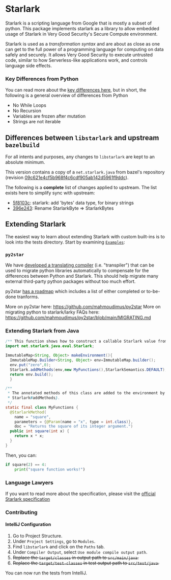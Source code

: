 # Starlark

Starlark is a scripting language from Google that is mostly a subset of python. This package implements starlark as a 
library to allow embedded usage of Starlark in Very Good Security's Secure Compute environment.

Starlark is used as a _transformation syntax_ and are about as close as one can get to the full power of a programming language for computing on data safely and securely. 
It allows Very Good Security to execute untrusted code, similar to how Serverless-like applications work, and controls language side effects.

### Key Differences from Python

You can read more about the [key differences here](https://docs.bazel.build/versions/master/skylark/language.html#differences-with-python), but in short, the following is a general overview of differences from Python 

- No While Loops
- No Recursion
- Variables are frozen after mutation
- Strings are not iterable

## Differences between `libstarlark` and upstream `bazelbuild` 

For all intents and purposes, any changes to `libstarlark` are kept to an absolute minimum.

This version contains a copy of a `net.starlark.java` from bazel's repository (revision [09c621e4cf5b968f4c6cdf905ab142d5961f9ddc](https://github.com/bazelbuild/bazel/tree/09c621e4cf5b968f4c6cdf905ab142d5961f9ddc)).

The following is a **complete** list of changes applied to upstream.  The list exists here to simplify sync with upstream:

- [5f8103c](https://github.com/verygoodsecurity/starlarky/commit/5f8103c22e40ec33c92d5846ec2849eb481a0e2b): starlark: add 'bytes' data type, for binary strings
- [396e243](https://github.com/verygoodsecurity/starlarky/commit/5f8103c22e40ec33c92d5846ec2849eb481a0e2b): Rename StarlarkByte => StarlarkBytes


## Extending Starlark

The easiest way to learn about extending Starlark with custom built-ins is to look into the tests directory. 
Start by examining [`Examples`](https://github.com/verygoodsecurity/starlarky/tree/master/libstarlark/src/test/java/net/starlark/java/eval/Examples.java):

### `py2star`

We have [developed a translating compiler](https://github.com/mahmoudimus/py2star) (i.e. "transpiler") that can be used to migrate python libraries automatically to compensate  for the differences between Python and Starlark. This should help migrate many external third-party python packages without too much effort.

py2star [has a roadmap](https://github.com/mahmoudimus/py2star/blob/main/ROADMAP.md) which includes a list of either completed or to-be-done tranforms.

More on py2star here: https://github.com/mahmoudimus/py2star
More on migrating python to starlark/larky FAQs here: https://github.com/mahmoudimus/py2star/blob/main/MIGRATING.md

### Extending Starlark from Java

```java
/** This function shows how to construct a callable Starlark value from a Java method. */
import net.starlark.java.eval.Starlark;

ImmutableMap<String, Object> makeEnvironment(){
  ImmutableMap.Builder<String, Object> env=ImmutableMap.builder();
  env.put("zero",0);
  Starlark.addMethods(env,new MyFunctions(),StarlarkSemantics.DEFAULT); // adds 'square'
  return env.build();
  }

/**
 * The annotated methods of this class are added to the environment by {@link
 * Starlark#addMethods}.
 */
static final class MyFunctions {
  @StarlarkMethod(
    name = "square",
    parameters = {@Param(name = "x", type = int.class)},
    doc = "Returns the square of its integer argument.")
  public int square(int x) {
    return x * x;
  }
}
```

Then, you can:

```python
if square(2) == 4:
    print("square function works!") 
```

### Language Lawyers

If you want to read more about the specification, please visit the [official Starlark specification](https://github.com/bazelbuild/starlark/blob/master/spec.md)

### Contributing

#### IntelliJ Configuration

1. Go to Project Structure.
1. Under `Project Settings`, go to `Modules`.
1. Find `libstarlark` and click on the `Paths` tab.
1. Under `Compiler Output`, select `Use module compile output path`.
1. ~~Replace the `target/classes` in output path to `src/main/java`.~~
1. ~~Replace the `target/test-classes` in test output path  to `src/test/java`.~~

You can now run the tests from IntelliJ.